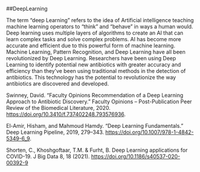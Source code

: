  ##DeepLearning 

The term “deep Learning” refers to the idea of Artificial intelligence teaching machine learning operators to “think” and “behave” in ways a human would.
 Deep learning uses multiple layers of algorithms to create an AI that can learn complex tasks and solve complex problems. AI has become more accurate and efficient due to this powerful form of machine learning. Machine Learning, Pattern Recognition, and Deep Learning have all been revolutionized by Deep Learning. 
Researchers have been using Deep Learning to identify potential new antibiotics with greater accuracy and efficiency than they've been using traditional methods in the detection of antibiotics. This technology has the potential to revolutionize the way antibiotics are discovered and developed.


Swinney, David. “Faculty Opinions Recommendation of a Deep Learning Approach to Antibiotic Discovery.” Faculty Opinions – Post-Publication Peer Review of the Biomedical Literature, 2020. https://doi.org/10.3410/f.737402248.793576936. 

El-Amir, Hisham, and Mahmoud Hamdy. “Deep Learning Fundamentals.” Deep Learning Pipeline, 2019, 279–343. https://doi.org/10.1007/978-1-4842-5349-6_9. 

Shorten, C., Khoshgoftaar, T.M. & Furht, B. Deep Learning applications for COVID-19. J Big Data 8, 18 (2021). https://doi.org/10.1186/s40537-020-00392-9
